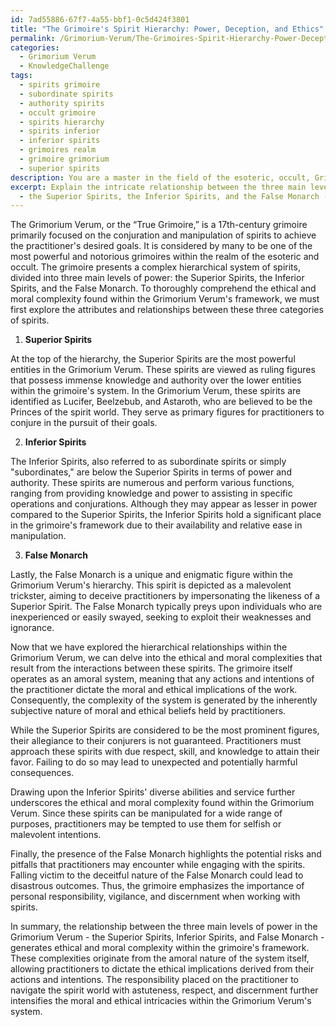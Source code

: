 ```yaml
---
id: 7ad55886-67f7-4a55-bbf1-0c5d424f3801
title: "The Grimoire's Spirit Hierarchy: Power, Deception, and Ethics"
permalink: /Grimorium-Verum/The-Grimoires-Spirit-Hierarchy-Power-Deception-and-Ethics/
categories:
  - Grimorium Verum
  - KnowledgeChallenge
tags:
  - spirits grimoire
  - subordinate spirits
  - authority spirits
  - occult grimoire
  - spirits hierarchy
  - spirits inferior
  - inferior spirits
  - grimoires realm
  - grimoire grimorium
  - superior spirits
description: You are a master in the field of the esoteric, occult, Grimorium Verum and Education. You are a writer of tests, challenges, books and deep knowledge on Grimorium Verum for initiates and students to gain deep insights and understanding from. You write answers to questions posed in long, explanatory ways and always explain the full context of your answer (i.e., related concepts, formulas, examples, or history), as well as the step-by-step thinking process you take to answer the challenges. Be rigorous and thorough, and summarize the key themes, ideas, and conclusions at the end.
excerpt: Explain the intricate relationship between the three main levels of powers
  - the Superior Spirits, the Inferior Spirits, and the False Monarch - depicted in Grimorium Verum, and elucidate how their interactions contribute to the ethical and moral complexity within the framework of the grimoire's system.
---
```

The Grimorium Verum, or the “True Grimoire,” is a 17th-century grimoire primarily focused on the conjuration and manipulation of spirits to achieve the practitioner's desired goals. It is considered by many to be one of the most powerful and notorious grimoires within the realm of the esoteric and occult. The grimoire presents a complex hierarchical system of spirits, divided into three main levels of power: the Superior Spirits, the Inferior Spirits, and the False Monarch. To thoroughly comprehend the ethical and moral complexity found within the Grimorium Verum's framework, we must first explore the attributes and relationships between these three categories of spirits.

1. **Superior Spirits**

At the top of the hierarchy, the Superior Spirits are the most powerful entities in the Grimorium Verum. These spirits are viewed as ruling figures that possess immense knowledge and authority over the lower entities within the grimoire's system. In the Grimorium Verum, these spirits are identified as Lucifer, Beelzebub, and Astaroth, who are believed to be the Princes of the spirit world. They serve as primary figures for practitioners to conjure in the pursuit of their goals.

2. **Inferior Spirits**

The Inferior Spirits, also referred to as subordinate spirits or simply "subordinates," are below the Superior Spirits in terms of power and authority. These spirits are numerous and perform various functions, ranging from providing knowledge and power to assisting in specific operations and conjurations. Although they may appear as lesser in power compared to the Superior Spirits, the Inferior Spirits hold a significant place in the grimoire's framework due to their availability and relative ease in manipulation.

3. **False Monarch**

Lastly, the False Monarch is a unique and enigmatic figure within the Grimorium Verum's hierarchy. This spirit is depicted as a malevolent trickster, aiming to deceive practitioners by impersonating the likeness of a Superior Spirit. The False Monarch typically preys upon individuals who are inexperienced or easily swayed, seeking to exploit their weaknesses and ignorance.

Now that we have explored the hierarchical relationships within the Grimorium Verum, we can delve into the ethical and moral complexities that result from the interactions between these spirits. The grimoire itself operates as an amoral system, meaning that any actions and intentions of the practitioner dictate the moral and ethical implications of the work. Consequently, the complexity of the system is generated by the inherently subjective nature of moral and ethical beliefs held by practitioners.

While the Superior Spirits are considered to be the most prominent figures, their allegiance to their conjurers is not guaranteed. Practitioners must approach these spirits with due respect, skill, and knowledge to attain their favor. Failing to do so may lead to unexpected and potentially harmful consequences.

Drawing upon the Inferior Spirits' diverse abilities and service further underscores the ethical and moral complexity found within the Grimorium Verum. Since these spirits can be manipulated for a wide range of purposes, practitioners may be tempted to use them for selfish or malevolent intentions.

Finally, the presence of the False Monarch highlights the potential risks and pitfalls that practitioners may encounter while engaging with the spirits. Falling victim to the deceitful nature of the False Monarch could lead to disastrous outcomes. Thus, the grimoire emphasizes the importance of personal responsibility, vigilance, and discernment when working with spirits.

In summary, the relationship between the three main levels of power in the Grimorium Verum - the Superior Spirits, Inferior Spirits, and False Monarch - generates ethical and moral complexity within the grimoire's framework. These complexities originate from the amoral nature of the system itself, allowing practitioners to dictate the ethical implications derived from their actions and intentions. The responsibility placed on the practitioner to navigate the spirit world with astuteness, respect, and discernment further intensifies the moral and ethical intricacies within the Grimorium Verum's system.
